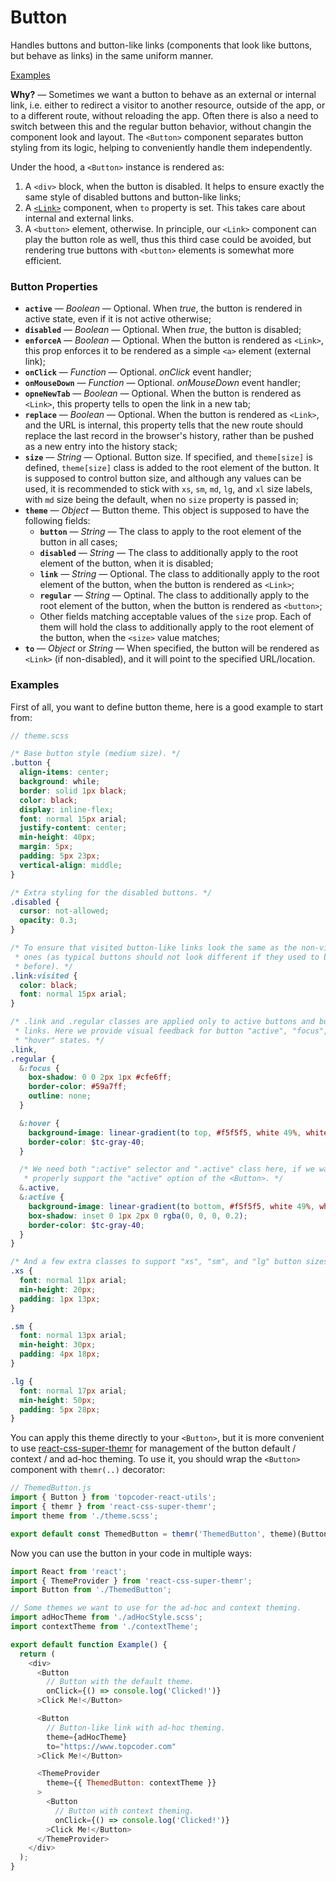 # Button
Handles buttons and button-like links (components that look like buttons, but
behave as links) in the same uniform manner.

[Examples](#examples)

**Why?** &mdash; Sometimes we want a button to behave as an external or internal
link, i.e. either to redirect a visitor to another resource, outside of the app,
or to a different route, without reloading the app. Often there is also a need
to switch between this and the regular button behavior, without changin the
component look and layout. The `<Button>` component separates button styling
from its logic, helping to conveniently handle them independently.

Under the hood, a `<Button>` instance is rendered as:
1.  A `<div>` block, when the button is disabled. It helps to ensure exactly the
same style of disabled buttons and button-like links;
2.  A [`<Link>`](link-and-navlink.md) component, when `to` property is set. This
takes care about internal and external links.
3.  A `<button>` element, otherwise. In principle, our `<Link>` component can
play the button role as well, thus this third case could be avoided, but
rendering true buttons with `<button>` elements is somewhat more efficient.

### Button Properties
- **`active`** &mdash; *Boolean* &mdash; Optional. When *true*, the button is
rendered in active state, even if it is not active otherwise;
- **`disabled`** &mdash; *Boolean* &mdash; Optional. When *true*, the button is
disabled;
- **`enforceA`** &mdash; *Boolean* &mdash; Optional. When the button is rendered
as `<Link>`, this prop enforces it to be rendered as a simple `<a>` element
(external link);
- **`onClick`** &mdash; *Function* &mdash; Optional. *onClick* event handler;
- **`onMouseDown`** &mdash; *Function* &mdash; Optional. *onMouseDown* event
handler;
- **`opneNewTab`** &mdash; *Boolean* &mdash; Optional. When the button is
rendered as `<Link>`, this property tells to open the link in a new tab;
- **`replace`** &mdash; *Boolean* &mdash; Optional. When the button is rendered
as `<Link>`, and the URL is internal, this property tells that the new route
should replace the last record in the browser's history, rather than be pushed
as a new entry into the history stack;
- **`size`** &mdash; *String* &mdash; Optional. Button size. If specified, and
`theme[size]` is defined, `theme[size]` class is added to the root element of
the button. It is supposed to control button size, and although any values can
be used, it is recommended to stick with `xs`, `sm`, `md`, `lg`, and `xl` size
labels, with `md` size being the default, when no `size` property is passed in;
- **`theme`** &mdash; *Object* &mdash; Button theme. This object is
supposed to have the following fields:
  - **`button`** &mdash; *String* &mdash; The class to apply to the root element
  of the button in all cases;
  - **`disabled`** &mdash; *String* &mdash; The class to additionally apply to
  the root element of the button, when it is disabled;
  - **`link`** &mdash; *String* &mdash; Optional. The class to additionally
  apply to the root element of the button, when the button is rendered as
  `<Link>`;
  - **`regular`** &mdash; *String* &mdash; Optinal. The class to additionally
  apply to the root element of the button, when the button is rendered as
  `<button>`;
  - Other fields matching acceptable values of the `size` prop. Each of them
  will hold the class to additionally apply to the root element of the button,
  when the `<size>` value matches;
- **`to`** &mdash; *Object* or *String* &mdash; When specified, the button will
be rendered as `<Link>` (if non-disabled), and it will point to the specified
URL/location.

### <a name="examples">Examples</a>
First of all, you want to define button theme, here is a good example to start from:
```scss
// theme.scss

/* Base button style (medium size). */
.button {
  align-items: center;
  background: while;
  border: solid 1px black;
  color: black;
  display: inline-flex;
  font: normal 15px arial;
  justify-content: center;
  min-height: 40px;
  margin: 5px;
  padding: 5px 23px;
  vertical-align: middle;
}

/* Extra styling for the disabled buttons. */
.disabled {
  cursor: not-allowed;
  opacity: 0.3;
}

/* To ensure that visited button-like links look the same as the non-visited
 * ones (as typical buttons should not look different if they used to be clicked
 * before). */
.link:visited {
  color: black;
  font: normal 15px arial;
}

/* .link and .regular classes are applied only to active buttons and button-like
 * links. Here we provide visual feedback for button "active", "focus", and
 * "hover" states. */
.link,
.regular {
  &:focus {
    box-shadow: 0 0 2px 1px #cfe6ff;
    border-color: #59a7ff;
    outline: none;
  }

  &:hover {
    background-image: linear-gradient(to top, #f5f5f5, white 49%, white);
    border-color: $tc-gray-40;
  }

  /* We need both ":active" selector and ".active" class here, if we want to
   * properly support the "active" option of the <Button>. */
  &.active,
  &:active {
    background-image: linear-gradient(to bottom, #f5f5f5, white 49%, white);
    box-shadow: inset 0 1px 2px 0 rgba(0, 0, 0, 0.2);
    border-color: $tc-gray-40;
  }
}

/* And a few extra classes to support "xs", "sm", and "lg" button sizes. */
.xs {
  font: normal 11px arial;
  min-height: 20px;
  padding: 1px 13px;
}

.sm {
  font: normal 13px arial;
  min-height: 30px;
  padding: 4px 18px;
}

.lg {
  font: normal 17px arial;
  min-height: 50px;
  padding: 5px 28px;
}
```

You can apply this theme directly to your `<Button>`, but it is more
convenient to use
[react-css-super-themr](https://www.npmjs.com/package/react-css-super-themr)
for management of the button default / context / and ad-hoc theming. To use it,
you should wrap the `<Button>` component with `themr(..)` decorator:
```jsx
// ThemedButton.js
import { Button } from 'topcoder-react-utils';
import { themr } from 'react-css-super-themr';
import theme from './theme.scss';

export default const ThemedButton = themr('ThemedButton', theme)(Button);
```

Now you can use the button in your code in multiple ways:
```js
import React from 'react';
import { ThemeProvider } from 'react-css-super-themr';
import Button from './ThemedButton';

// Some themes we want to use for the ad-hoc and context theming.
import adHocTheme from './adHocStyle.scss';
import contextTheme from './contextTheme';

export default function Example() {
  return (
    <div>
      <Button
        // Button with the default theme.
        onClick={() => console.log('Clicked!')}
      >Click Me!</Button>

      <Button
        // Button-like link with ad-hoc theming.
        theme={adHocTheme}
        to="https://www.topcoder.com"
      >Click Me!</Button>

      <ThemeProvider
        theme={{ ThemedButton: contextTheme }}
      >
        <Button
          // Button with context theming.
          onClick={() => console.log('Clicked!')}
        >Click Me!</Button>
      </ThemeProvider>
    </div>
  );
}
```
